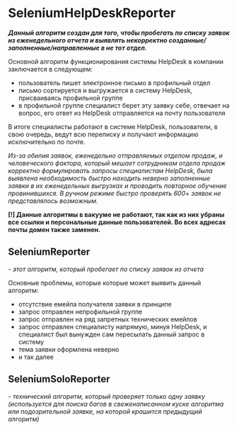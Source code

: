 # SeleniumHelpDeskReporter

<i><b>Данный алгоритм создан для того, чтобы пробегать по списку заявок из еженедельного отчета и выявлять некорректно созданные/заполненные/направленные в не тот отдел.</b></i>

Основной алгоритм функционирования системы HelpDesk в компании заключается в следующем:
- пользователь пишет электронное письмо в профильный отдел
- письмо сортируется и выгружается в систему HelpDesk, присваиваясь профильной группе
- в профильной группе специалист берет эту заявку себе, отвечает на вопрос, его ответ из HelpDesk отправляется на почту пользователя

В итоге специалисты работают в системе HelpDesk, пользователи, в свою очередь, ведут всю переписку и получают информацию исключительно по почте.

<i>Из-за обилия заявок, еженедельно отправляемых отделом продаж, и человеческого фактора, который мешает сотрудникам отдела продаж корректно формулировать запросы специалистам HelpDesk, была выявлена необходимость быстро находить неверно заполненные заявки в их еженедельных выгрузках и проводить повторное обучение провинившихся. В ручном режиме быстро проверять 600+ заявок не представлялось возможным.</i>

<b>[!] Данные алгоритмы в вакууме не работают, так как из них убраны все ссылки и персональные данные пользователей. Во всех адресах почты домен также заменен.</b>

## SeleniumReporter
<i>- этот алгоритм, который пробегает по списку заявок из отчета </i>

Основные проблемы, которые которые может выявить данный алгоритм:

- отсутствие емейла получателя заявки в принципе
- запрос отправлен непрофильной группе
- запрос отправлен на ряд запретных технических емейлов
- запрос отправлен специалисту напрямую, минуя HelpDesk, и специалист был вынужден сам пересылать данный запрос в систему
- тема заявки оформлена неверно
- и так далее

## SeleniumSoloReporter
<i>- технический алгоритм, который проверяет только одну заявку (используется для поиска багов в свеженаписанном куске алгоритма или подозрительной заявке, на которой крашится предыдущий алгоритм) </i>
